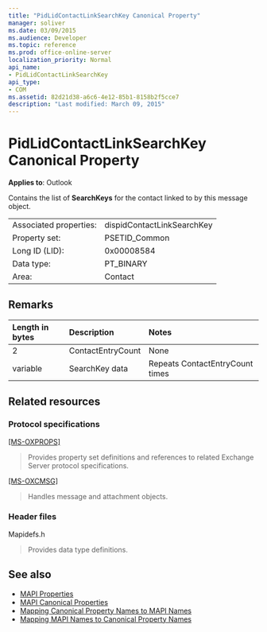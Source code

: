 ```yaml
---
title: "PidLidContactLinkSearchKey Canonical Property"
manager: soliver
ms.date: 03/09/2015
ms.audience: Developer
ms.topic: reference
ms.prod: office-online-server
localization_priority: Normal
api_name:
- PidLidContactLinkSearchKey
api_type:
- COM
ms.assetid: 82d21d38-a6c6-4e12-85b1-8158b2f5cce7
description: "Last modified: March 09, 2015"
---
```


# PidLidContactLinkSearchKey Canonical Property

**Applies to**: Outlook 
  
Contains the list of **SearchKeys** for the contact linked to by this message object. 
  
|||
|:-----|:-----|
|Associated properties:  <br/> |dispidContactLinkSearchKey  <br/> |
|Property set:  <br/> |PSETID_Common  <br/> |
|Long ID (LID):  <br/> |0x00008584  <br/> |
|Data type:  <br/> |PT_BINARY  <br/> |
|Area:  <br/> |Contact  <br/> |
   
## Remarks

|**Length in bytes**|**Description**|**Notes**|
|:-----|:-----|:-----|
|2  <br/> |ContactEntryCount  <br/> |None  <br/> |
|variable  <br/> |SearchKey data  <br/> |Repeats ContactEntryCount times  <br/> |
   
## Related resources

### Protocol specifications

[[MS-OXPROPS]](http://msdn.microsoft.com/library/f6ab1613-aefe-447d-a49c-18217230b148%28Office.15%29.aspx)
  
> Provides property set definitions and references to related Exchange Server protocol specifications.
    
[[MS-OXCMSG]](http://msdn.microsoft.com/library/7fd7ec40-deec-4c06-9493-1bc06b349682%28Office.15%29.aspx)
  
> Handles message and attachment objects.
    
### Header files

Mapidefs.h
  
> Provides data type definitions.
    
## See also

- [MAPI Properties](mapi-properties.md) 
- [MAPI Canonical Properties](mapi-canonical-properties.md)
- [Mapping Canonical Property Names to MAPI Names](mapping-canonical-property-names-to-mapi-names.md)
- [Mapping MAPI Names to Canonical Property Names](mapping-mapi-names-to-canonical-property-names.md)

